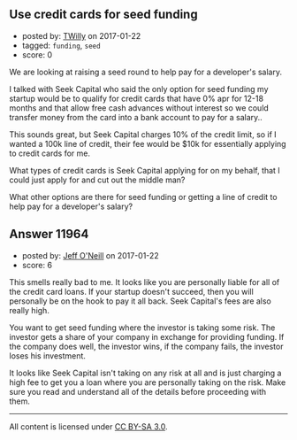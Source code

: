 ## Use credit cards for seed funding

- posted by: [TWilly](https://stackexchange.com/users/2101901/twilly) on 2017-01-22
- tagged: `funding`, `seed`
- score: 0

We are looking at raising a seed round to help pay for a developer's salary.

I talked with Seek Capital who said the only option for seed funding my startup would be to qualify for credit cards that have 0% apr for 12-18 months and that allow free cash advances without interest so we could transfer money from the card into a bank account to pay for a salary..

This sounds great, but Seek Capital charges 10% of the credit limit, so if I wanted a 100k line of credit, their fee would be $10k for essentially applying to credit cards for me.

What types of credit cards is Seek Capital applying for on my behalf, that I could just apply for and cut out the middle man?

What other options are there for seed funding or getting a line of credit to help pay for a developer's salary?


## Answer 11964

- posted by: [Jeff O'Neill](https://stackexchange.com/users/46273/jeff-o-neill) on 2017-01-22
- score: 6

This smells really bad to me. It looks like you are personally liable for all of the credit card loans.  If your startup doesn't succeed, then you will personally be on the hook to pay it all back.  Seek Capital's fees are also really high.

You want to get seed funding where the investor is taking some risk.  The investor gets a share of your company in exchange for providing funding.  If the company does well, the investor wins, if the company fails, the investor loses his investment.

It looks like Seek Capital isn't taking on any risk at all and is just charging a high fee to get you a loan where you are personally taking on the risk.  Make sure you read and understand all of the details before proceeding with them.



---

All content is licensed under [CC BY-SA 3.0](https://creativecommons.org/licenses/by-sa/3.0/).
